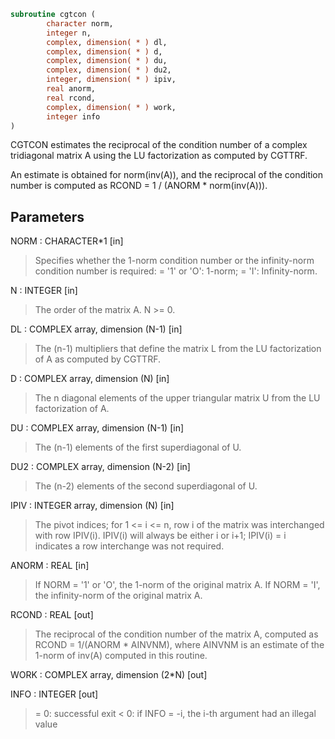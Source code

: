 ```fortran
subroutine cgtcon (
        character norm,
        integer n,
        complex, dimension( * ) dl,
        complex, dimension( * ) d,
        complex, dimension( * ) du,
        complex, dimension( * ) du2,
        integer, dimension( * ) ipiv,
        real anorm,
        real rcond,
        complex, dimension( * ) work,
        integer info
)
```

CGTCON estimates the reciprocal of the condition number of a complex
tridiagonal matrix A using the LU factorization as computed by
CGTTRF.

An estimate is obtained for norm(inv(A)), and the reciprocal of the
condition number is computed as RCOND = 1 / (ANORM \* norm(inv(A))).

## Parameters
NORM : CHARACTER\*1 [in]
> Specifies whether the 1-norm condition number or the
> infinity-norm condition number is required:
> = '1' or 'O':  1-norm;
> = 'I':         Infinity-norm.

N : INTEGER [in]
> The order of the matrix A.  N >= 0.

DL : COMPLEX array, dimension (N-1) [in]
> The (n-1) multipliers that define the matrix L from the
> LU factorization of A as computed by CGTTRF.

D : COMPLEX array, dimension (N) [in]
> The n diagonal elements of the upper triangular matrix U from
> the LU factorization of A.

DU : COMPLEX array, dimension (N-1) [in]
> The (n-1) elements of the first superdiagonal of U.

DU2 : COMPLEX array, dimension (N-2) [in]
> The (n-2) elements of the second superdiagonal of U.

IPIV : INTEGER array, dimension (N) [in]
> The pivot indices; for 1 <= i <= n, row i of the matrix was
> interchanged with row IPIV(i).  IPIV(i) will always be either
> i or i+1; IPIV(i) = i indicates a row interchange was not
> required.

ANORM : REAL [in]
> If NORM = '1' or 'O', the 1-norm of the original matrix A.
> If NORM = 'I', the infinity-norm of the original matrix A.

RCOND : REAL [out]
> The reciprocal of the condition number of the matrix A,
> computed as RCOND = 1/(ANORM \* AINVNM), where AINVNM is an
> estimate of the 1-norm of inv(A) computed in this routine.

WORK : COMPLEX array, dimension (2\*N) [out]

INFO : INTEGER [out]
> = 0:  successful exit
> < 0:  if INFO = -i, the i-th argument had an illegal value
